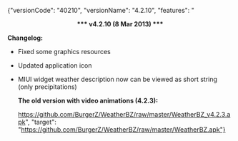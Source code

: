 ﻿{"versionCode": "40210", 
"versionName": "4.2.10", 
"features": "<center><strong>*** v4.2.10 (8 Mar 2013) ***</strong></center><p>
<strong>Changelog:</strong><p>
* Fixed some graphics resources<p>
* Updated application icon<p>
* MIUI widget weather description now can be viewed as short string (only precipitations)<p>
<strong>The old version with video animations (4.2.3):</strong><p>
https://github.com/BurgerZ/WeatherBZ/raw/master/WeatherBZ_v4.2.3.apk", 
"target": "https://github.com/BurgerZ/WeatherBZ/raw/master/WeatherBZ.apk"}

